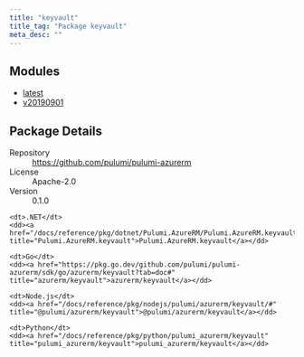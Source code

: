 ```yaml
---
title: "keyvault"
title_tag: "Package keyvault"
meta_desc: ""
---
```


<!-- WARNING: this file was generated by Pulumi Docs Generator. -->
<!-- Do not edit by hand unless you're certain you know what you are doing! -->



<h2 id="modules">Modules</h2>
<ul class="api">
    <li><a href="latest/" title="latest"><span class="symbol module"></span>latest</a></li>
    <li><a href="v20190901/" title="v20190901"><span class="symbol module"></span>v20190901</a></li>
</ul>

<h2 id="package-details">Package Details</h2>
<dl class="package-details">
	<dt>Repository</dt>
	<dd><a href="https://github.com/pulumi/pulumi-azurerm">https://github.com/pulumi/pulumi-azurerm</a></dd>
	<dt>License</dt>
	<dd>Apache-2.0</dd>
	<dt>Version</dt>
	<dd>0.1.0</dd>
</dl>



<dl class="tabular">

    <dt>.NET</dt>
    <dd><a href="/docs/reference/pkg/dotnet/Pulumi.AzureRM/Pulumi.AzureRM.keyvault.html" title="Pulumi.AzureRM.keyvault">Pulumi.AzureRM.keyvault</a></dd>

    <dt>Go</dt>
    <dd><a href="https://pkg.go.dev/github.com/pulumi/pulumi-azurerm/sdk/go/azurerm/keyvault?tab=doc#" title="azurerm/keyvault">azurerm/keyvault</a></dd>

    <dt>Node.js</dt>
    <dd><a href="/docs/reference/pkg/nodejs/pulumi/azurerm/keyvault/#" title="@pulumi/azurerm/keyvault">@pulumi/azurerm/keyvault</a></dd>

    <dt>Python</dt>
    <dd><a href="/docs/reference/pkg/python/pulumi_azurerm/keyvault" title="pulumi_azurerm/keyvault">pulumi_azurerm/keyvault</a></dd>

</dl>

